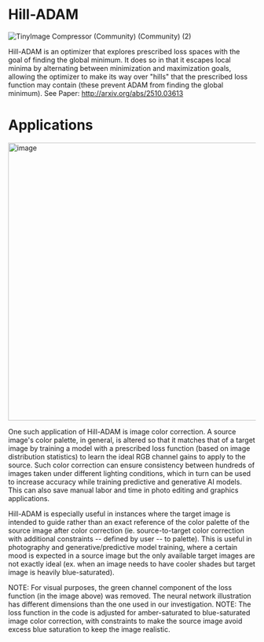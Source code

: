 # Hill-ADAM
![TinyImage Compressor (Community) (Community) (2)](https://github.com/user-attachments/assets/205a8915-33c5-4285-a4fc-7ab22a8d9827)



Hill-ADAM is an optimizer that explores prescribed loss spaces with the goal of finding the global minimum. It does so in that it escapes local minima by alternating between minimization and maximization goals, allowing the optimizer to make its way over "hills" that the prescribed loss function may contain (these prevent ADAM from finding the global minimum). See Paper: http://arxiv.org/abs/2510.03613

# Applications
<img width="1187" height="565" alt="image" src="https://github.com/user-attachments/assets/c7508886-30b7-4eb0-9621-a9a345f71fda" />

One such application of Hill-ADAM is image color correction. A source image's color palette, in general, is altered so that it matches that of a target image by training a model with a prescribed loss function (based on image distribution statistics) to learn the ideal RGB channel gains to apply to the source. Such color correction can ensure consistency between hundreds of images taken under different lighting conditions, which in turn can be used to increase accuracy while training predictive and generative AI models. This can also save manual labor and time in photo editing and graphics applications. 

Hill-ADAM is especially useful in instances where the target image is intended to guide rather than an exact reference of the color palette of the source image after color correction (ie. source-to-target color correction with additional constraints -- defined by user -- to palette). This is useful in photography and generative/predictive model training, where a certain mood is expected in a source image but the only available target images are not exactly ideal (ex. when an image needs to have cooler shades but target image is heavily blue-saturated).

NOTE: For visual purposes, the green channel component of the loss function (in the image above) was removed. The neural network illustration has different dimensions than the one used in our investigation.
NOTE: The loss function in the code is adjusted for amber-saturated to blue-saturated image color correction, with constraints to make the source image avoid excess blue saturation to keep the image realistic.



